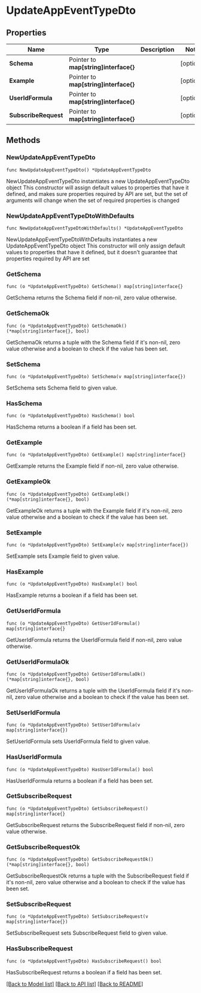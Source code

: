 # UpdateAppEventTypeDto

## Properties

Name | Type | Description | Notes
------------ | ------------- | ------------- | -------------
**Schema** | Pointer to **map[string]interface{}** |  | [optional] 
**Example** | Pointer to **map[string]interface{}** |  | [optional] 
**UserIdFormula** | Pointer to **map[string]interface{}** |  | [optional] 
**SubscribeRequest** | Pointer to **map[string]interface{}** |  | [optional] 

## Methods

### NewUpdateAppEventTypeDto

`func NewUpdateAppEventTypeDto() *UpdateAppEventTypeDto`

NewUpdateAppEventTypeDto instantiates a new UpdateAppEventTypeDto object
This constructor will assign default values to properties that have it defined,
and makes sure properties required by API are set, but the set of arguments
will change when the set of required properties is changed

### NewUpdateAppEventTypeDtoWithDefaults

`func NewUpdateAppEventTypeDtoWithDefaults() *UpdateAppEventTypeDto`

NewUpdateAppEventTypeDtoWithDefaults instantiates a new UpdateAppEventTypeDto object
This constructor will only assign default values to properties that have it defined,
but it doesn't guarantee that properties required by API are set

### GetSchema

`func (o *UpdateAppEventTypeDto) GetSchema() map[string]interface{}`

GetSchema returns the Schema field if non-nil, zero value otherwise.

### GetSchemaOk

`func (o *UpdateAppEventTypeDto) GetSchemaOk() (*map[string]interface{}, bool)`

GetSchemaOk returns a tuple with the Schema field if it's non-nil, zero value otherwise
and a boolean to check if the value has been set.

### SetSchema

`func (o *UpdateAppEventTypeDto) SetSchema(v map[string]interface{})`

SetSchema sets Schema field to given value.

### HasSchema

`func (o *UpdateAppEventTypeDto) HasSchema() bool`

HasSchema returns a boolean if a field has been set.

### GetExample

`func (o *UpdateAppEventTypeDto) GetExample() map[string]interface{}`

GetExample returns the Example field if non-nil, zero value otherwise.

### GetExampleOk

`func (o *UpdateAppEventTypeDto) GetExampleOk() (*map[string]interface{}, bool)`

GetExampleOk returns a tuple with the Example field if it's non-nil, zero value otherwise
and a boolean to check if the value has been set.

### SetExample

`func (o *UpdateAppEventTypeDto) SetExample(v map[string]interface{})`

SetExample sets Example field to given value.

### HasExample

`func (o *UpdateAppEventTypeDto) HasExample() bool`

HasExample returns a boolean if a field has been set.

### GetUserIdFormula

`func (o *UpdateAppEventTypeDto) GetUserIdFormula() map[string]interface{}`

GetUserIdFormula returns the UserIdFormula field if non-nil, zero value otherwise.

### GetUserIdFormulaOk

`func (o *UpdateAppEventTypeDto) GetUserIdFormulaOk() (*map[string]interface{}, bool)`

GetUserIdFormulaOk returns a tuple with the UserIdFormula field if it's non-nil, zero value otherwise
and a boolean to check if the value has been set.

### SetUserIdFormula

`func (o *UpdateAppEventTypeDto) SetUserIdFormula(v map[string]interface{})`

SetUserIdFormula sets UserIdFormula field to given value.

### HasUserIdFormula

`func (o *UpdateAppEventTypeDto) HasUserIdFormula() bool`

HasUserIdFormula returns a boolean if a field has been set.

### GetSubscribeRequest

`func (o *UpdateAppEventTypeDto) GetSubscribeRequest() map[string]interface{}`

GetSubscribeRequest returns the SubscribeRequest field if non-nil, zero value otherwise.

### GetSubscribeRequestOk

`func (o *UpdateAppEventTypeDto) GetSubscribeRequestOk() (*map[string]interface{}, bool)`

GetSubscribeRequestOk returns a tuple with the SubscribeRequest field if it's non-nil, zero value otherwise
and a boolean to check if the value has been set.

### SetSubscribeRequest

`func (o *UpdateAppEventTypeDto) SetSubscribeRequest(v map[string]interface{})`

SetSubscribeRequest sets SubscribeRequest field to given value.

### HasSubscribeRequest

`func (o *UpdateAppEventTypeDto) HasSubscribeRequest() bool`

HasSubscribeRequest returns a boolean if a field has been set.


[[Back to Model list]](../README.md#documentation-for-models) [[Back to API list]](../README.md#documentation-for-api-endpoints) [[Back to README]](../README.md)


